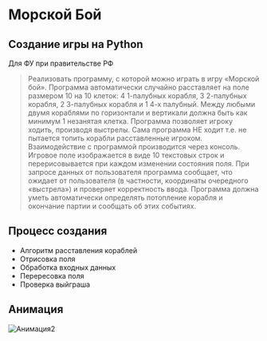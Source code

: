 # Морской Бой
## Создание игры на Python
Для ФУ при правительстве РФ

> Реализовать программу, с которой можно играть в игру «Морской бой». Программа автоматически случайно расставляет на поле размером 10 на 10 клеток: 4 1-палубных корабля, 3 2-палубных корабля, 2 3-палубных корабля и 1 4-х палубный. Между любыми двумя кораблями по горизонтали и вертикали должна быть как минимум 1 незанятая клетка. Программа позволяет игроку ходить, производя выстрелы. Сама программа НЕ ходит т.е. не пытается топить корабли расставленные игроком. Взаимодействие с программой производится через консоль. Игровое поле изображается в виде 10 текстовых строк и перерисовывается при каждом изменении состояния поля. При запросе данных от пользователя программа сообщает, что ожидает от пользователя (в частности, координаты очередного «выстрела») и проверяет корректность ввода. Программа должна уметь автоматически определять потопление корабля и окончание партии и сообщать об этих событиях.

## Процесс создания
- Алгоритм расставления кораблей
- Отрисовка поля
- Обработка входных данных
- Перересовка поля
- Проверка выйграша

## Анимация
![Анимация2](https://user-images.githubusercontent.com/112614413/188331751-d419550a-c418-4668-b85f-3917c50eba35.gif)
